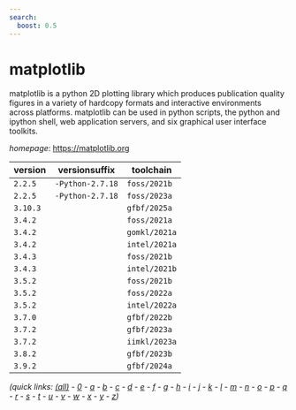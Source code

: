 ```yaml
---
search:
  boost: 0.5
---
```

# matplotlib

matplotlib is a python 2D plotting library which produces publication quality figures in a variety of  hardcopy formats and interactive environments across platforms. matplotlib can be used in python scripts, the python  and ipython shell, web application servers, and six graphical user interface toolkits.

*homepage*: <https://matplotlib.org>

version | versionsuffix | toolchain
--------|---------------|----------
``2.2.5`` | ``-Python-2.7.18`` | ``foss/2021b``
``2.2.5`` | ``-Python-2.7.18`` | ``foss/2023a``
``3.10.3`` |  | ``gfbf/2025a``
``3.4.2`` |  | ``foss/2021a``
``3.4.2`` |  | ``gomkl/2021a``
``3.4.2`` |  | ``intel/2021a``
``3.4.3`` |  | ``foss/2021b``
``3.4.3`` |  | ``intel/2021b``
``3.5.2`` |  | ``foss/2021b``
``3.5.2`` |  | ``foss/2022a``
``3.5.2`` |  | ``intel/2022a``
``3.7.0`` |  | ``gfbf/2022b``
``3.7.2`` |  | ``gfbf/2023a``
``3.7.2`` |  | ``iimkl/2023a``
``3.8.2`` |  | ``gfbf/2023b``
``3.9.2`` |  | ``gfbf/2024a``


*(quick links: [(all)](../index.md) - [0](../0/index.md) - [a](../a/index.md) - [b](../b/index.md) - [c](../c/index.md) - [d](../d/index.md) - [e](../e/index.md) - [f](../f/index.md) - [g](../g/index.md) - [h](../h/index.md) - [i](../i/index.md) - [j](../j/index.md) - [k](../k/index.md) - [l](../l/index.md) - [m](../m/index.md) - [n](../n/index.md) - [o](../o/index.md) - [p](../p/index.md) - [q](../q/index.md) - [r](../r/index.md) - [s](../s/index.md) - [t](../t/index.md) - [u](../u/index.md) - [v](../v/index.md) - [w](../w/index.md) - [x](../x/index.md) - [y](../y/index.md) - [z](../z/index.md))*

